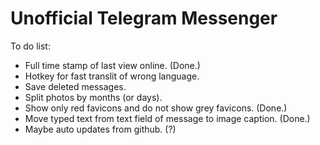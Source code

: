 # Unofficial Telegram Messenger
To do list:  
* Full time stamp of last view online. (Done.)
* Hotkey for fast translit of wrong language.  
* Save deleted messages.  
* Split photos by months (or days).
* Show only red favicons and do not show grey favicons. (Done.)
* Move typed text from text field of message to image caption. (Done.)
* Maybe auto updates from github. (?)
